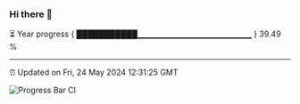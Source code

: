 ### Hi there 👋

⏳ Year progress { ███████████▁▁▁▁▁▁▁▁▁▁▁▁▁▁▁▁▁▁▁ } 39.49 %

---

⏰ Updated on Fri, 24 May 2024 12:31:25 GMT

![Progress Bar CI](https://github.com/liununu/liununu/workflows/Progress%20Bar%20CI/badge.svg)
